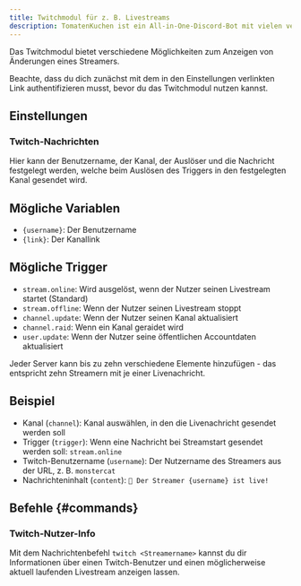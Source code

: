 ```yaml
---
title: Twitchmodul für z. B. Livestreams
description: TomatenKuchen ist ein All-in-One-Discord-Bot mit vielen verschiedenen Funktionen. Mit dem Bot kannst du eine Nachricht senden lassen, wenn ein Twitch-Streamer livestreamt oder sich etwas anderes ändert.
---
```


Das Twitchmodul bietet verschiedene Möglichkeiten zum Anzeigen von Änderungen eines Streamers.

Beachte, dass du dich zunächst mit dem in den Einstellungen verlinkten Link authentifizieren musst, bevor du das Twitchmodul nutzen kannst.

## Einstellungen

### Twitch-Nachrichten

Hier kann der Benutzername, der Kanal, der Auslöser und die Nachricht festgelegt werden, welche beim Auslösen des Triggers in den festgelegten Kanal gesendet wird.

## Mögliche Variablen

- `{username}`: Der Benutzername
- `{link}`: Der Kanallink

## Mögliche Trigger

- `stream.online`: Wird ausgelöst, wenn der Nutzer seinen Livestream startet (Standard)
- `stream.offline`: Wenn der Nutzer seinen Livestream stoppt
- `channel.update`: Wenn der Nutzer seinen Kanal aktualisiert
- `channel.raid`: Wenn ein Kanal geraidet wird
- `user.update`: Wenn der Nutzer seine öffentlichen Accountdaten aktualisiert

Jeder Server kann bis zu zehn verschiedene Elemente hinzufügen - das entspricht zehn Streamern mit je einer Livenachricht.

## Beispiel

- Kanal (`channel`): Kanal auswählen, in den die Livenachricht gesendet werden soll
- Trigger (`trigger`): Wenn eine Nachricht bei Streamstart gesendet werden soll: `stream.online`
- Twitch-Benutzername (`username`): Der Nutzername des Streamers aus der URL, z. B. `monstercat`
- Nachrichteninhalt (`content`): `🔴 Der Streamer {username} ist live!`

## Befehle {#commands}

### Twitch-Nutzer-Info

Mit dem Nachrichtenbefehl `twitch <Streamername>` kannst du dir Informationen über einen Twitch-Benutzer und einen möglicherweise aktuell laufenden Livestream anzeigen lassen.
